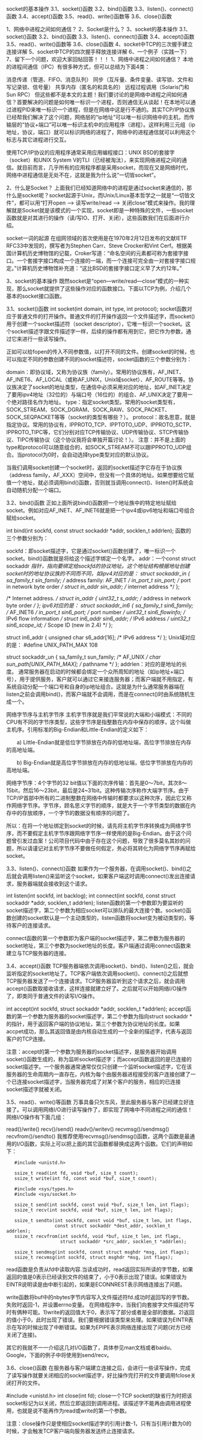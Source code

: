 socket的基本操作
3.1、socket()函数
3.2、bind()函数
3.3、listen()、connect()函数
3.4、accept()函数
3.5、read()、write()函数等
3.6、close()函数

1、网络中进程之间如何通信？
2、Socket是什么？
3、socket的基本操作
3.1、socket()函数
3.2、bind()函数
3.3、listen()、connect()函数
3.4、accept()函数
3.5、read()、write()函数等
3.6、close()函数
4、socket中TCP的三次握手建立连接详解
5、socket中TCP的四次握手释放连接详解
6、一个例子（实践一下）
7、留下一个问题，欢迎大家回帖回答！！！
1、网络中进程之间如何通信？
本地的进程间通信（IPC）有很多种方式，但可以总结为下面4类：

消息传递（管道、FIFO、消息队列）
同步（互斥量、条件变量、读写锁、文件和写记录锁、信号量）
共享内存（匿名的和具名的）
远程过程调用（Solaris门和Sun RPC）
但这些都不是本文的主题！我们要讨论的是网络中进程之间如何通信？首要解决的问题是如何唯一标识一个进程，否则通信无从谈起！在本地可以通过进程PID来唯一标识一个进程，但是在网络中这是行不通的。其实TCP/IP协议族已经帮我们解决了这个问题，网络层的“ip地址”可以唯一标识网络中的主机，而传输层的“协议+端口”可以唯一标识主机中的应用程序（进程）。这样利用三元组（ip地址，协议，端口）就可以标识网络的进程了，网络中的进程通信就可以利用这个标志与其它进程进行交互。

使用TCP/IP协议的应用程序通常采用应用编程接口：UNIX  BSD的套接字（socket）和UNIX System V的TLI（已经被淘汰），来实现网络进程之间的通信。就目前而言，几乎所有的应用程序都是采用socket，而现在又是网络时代，网络中进程通信是无处不在，这就是我为什么说“一切皆socket”。

2、什么是Socket？
上面我们已经知道网络中的进程是通过socket来通信的，那什么是socket呢？socket起源于Unix，而Unix/Linux基本哲学之一就是“一切皆文件”，都可以用“打开open –> 读写write/read –> 关闭close”模式来操作。我的理解就是Socket就是该模式的一个实现，socket即是一种特殊的文件，一些socket函数就是对其进行的操作（读/写IO、打开、关闭），这些函数我们在后面进行介绍。

socket一词的起源
在组网领域的首次使用是在1970年2月12日发布的文献IETF RFC33中发现的，撰写者为Stephen Carr、Steve Crocker和Vint Cerf。根据美国计算机历史博物馆的记载，Croker写道：“命名空间的元素都可称为套接字接口。一个套接字接口构成一个连接的一端，而一个连接可完全由一对套接字接口规定。”计算机历史博物馆补充道：“这比BSD的套接字接口定义早了大约12年。”

3、socket的基本操作
既然socket是“open—write/read—close”模式的一种实现，那么socket就提供了这些操作对应的函数接口。下面以TCP为例，介绍几个基本的socket接口函数。

3.1、socket()函数
int socket(int domain, int type, int protocol);
socket函数对应于普通文件的打开操作。普通文件的打开操作返回一个文件描述字，而socket()用于创建一个socket描述符（socket descriptor），它唯一标识一个socket。这个socket描述字跟文件描述字一样，后续的操作都有用到它，把它作为参数，通过它来进行一些读写操作。

正如可以给fopen的传入不同参数值，以打开不同的文件。创建socket的时候，也可以指定不同的参数创建不同的socket描述符，socket函数的三个参数分别为：

domain：即协议域，又称为协议族（family）。常用的协议族有，AF_INET、AF_INET6、AF_LOCAL（或称AF_UNIX，Unix域socket）、AF_ROUTE等等。协议族决定了socket的地址类型，在通信中必须采用对应的地址，如AF_INET决定了要用ipv4地址（32位的）与端口号（16位的）的组合、AF_UNIX决定了要用一个绝对路径名作为地址。
type：指定socket类型。常用的socket类型有，SOCK_STREAM、SOCK_DGRAM、SOCK_RAW、SOCK_PACKET、SOCK_SEQPACKET等等（socket的类型有哪些？）。
protocol：故名思意，就是指定协议。常用的协议有，IPPROTO_TCP、IPPTOTO_UDP、IPPROTO_SCTP、IPPROTO_TIPC等，它们分别对应TCP传输协议、UDP传输协议、STCP传输协议、TIPC传输协议（这个协议我将会单独开篇讨论！）。
注意：并不是上面的type和protocol可以随意组合的，如SOCK_STREAM不可以跟IPPROTO_UDP组合。当protocol为0时，会自动选择type类型对应的默认协议。

当我们调用socket创建一个socket时，返回的socket描述字它存在于协议族（address family，AF_XXX）空间中，但没有一个具体的地址。如果想要给它赋值一个地址，就必须调用bind()函数，否则就当调用connect()、listen()时系统会自动随机分配一个端口。

3.2、bind()函数
正如上面所说bind()函数把一个地址族中的特定地址赋给socket。例如对应AF_INET、AF_INET6就是把一个ipv4或ipv6地址和端口号组合赋给socket。

int bind(int sockfd, const struct sockaddr *addr, socklen_t addrlen);
函数的三个参数分别为：

sockfd：即socket描述字，它是通过socket()函数创建了，唯一标识一个socket。bind()函数就是将给这个描述字绑定一个名字。
addr：一个const struct sockaddr *指针，指向要绑定给sockfd的协议地址。这个地址结构根据地址创建socket时的地址协议族的不同而不同，如ipv4对应的是：
struct sockaddr_in {
    sa_family_t    sin_family; /* address family: AF_INET */
    in_port_t      sin_port;   /* port in network byte order */
    struct in_addr sin_addr;   /* internet address */
};

/* Internet address. */
struct in_addr {
    uint32_t       s_addr;     /* address in network byte order */
};
ipv6对应的是：
struct sockaddr_in6 { 
    sa_family_t     sin6_family;   /* AF_INET6 */ 
    in_port_t       sin6_port;     /* port number */ 
    uint32_t        sin6_flowinfo; /* IPv6 flow information */ 
    struct in6_addr sin6_addr;     /* IPv6 address */ 
    uint32_t        sin6_scope_id; /* Scope ID (new in 2.4) */ 
};

struct in6_addr { 
    unsigned char   s6_addr[16];   /* IPv6 address */ 
};
Unix域对应的是：
#define UNIX_PATH_MAX    108

struct sockaddr_un { 
    sa_family_t sun_family;               /* AF_UNIX */ 
    char        sun_path[UNIX_PATH_MAX];  /* pathname */ 
};
addrlen：对应的是地址的长度。
通常服务器在启动的时候都会绑定一个众所周知的地址（如ip地址+端口号），用于提供服务，客户就可以通过它来接连服务器；而客户端就不用指定，有系统自动分配一个端口号和自身的ip地址组合。这就是为什么通常服务器端在listen之前会调用bind()，而客户端就不会调用，而是在connect()时由系统随机生成一个。

网络字节序与主机字节序
主机字节序就是我们平常说的大端和小端模式：不同的CPU有不同的字节序类型，这些字节序是指整数在内存中保存的顺序，这个叫做主机序。引用标准的Big-Endian和Little-Endian的定义如下：

　　a) Little-Endian就是低位字节排放在内存的低地址端，高位字节排放在内存的高地址端。

　　b) Big-Endian就是高位字节排放在内存的低地址端，低位字节排放在内存的高地址端。

网络字节序：4个字节的32 bit值以下面的次序传输：首先是0～7bit，其次8～15bit，然后16～23bit，最后是24~31bit。这种传输次序称作大端字节序。由于TCP/IP首部中所有的二进制整数在网络中传输时都要求以这种次序，因此它又称作网络字节序。字节序，顾名思义字节的顺序，就是大于一个字节类型的数据在内存中的存放顺序，一个字节的数据没有顺序的问题了。

所以：在将一个地址绑定到socket的时候，请先将主机字节序转换成为网络字节序，而不要假定主机字节序跟网络字节序一样使用的是Big-Endian。由于这个问题曾引发过血案！公司项目代码中由于存在这个问题，导致了很多莫名其妙的问题，所以请谨记对主机字节序不要做任何假定，务必将其转化为网络字节序再赋给socket。

3.3、listen()、connect()函数
如果作为一个服务器，在调用socket()、bind()之后就会调用listen()来监听这个socket，如果客户端这时调用connect()发出连接请求，服务器端就会接收到这个请求。

int listen(int sockfd, int backlog);
int connect(int sockfd, const struct sockaddr *addr, socklen_t addrlen);
listen函数的第一个参数即为要监听的socket描述字，第二个参数为相应socket可以排队的最大连接个数。socket()函数创建的socket默认是一个主动类型的，listen函数将socket变为被动类型的，等待客户的连接请求。

connect函数的第一个参数即为客户端的socket描述字，第二参数为服务器的socket地址，第三个参数为socket地址的长度。客户端通过调用connect函数来建立与TCP服务器的连接。

3.4、accept()函数
TCP服务器端依次调用socket()、bind()、listen()之后，就会监听指定的socket地址了。TCP客户端依次调用socket()、connect()之后就想TCP服务器发送了一个连接请求。TCP服务器监听到这个请求之后，就会调用accept()函数取接收请求，这样连接就建立好了。之后就可以开始网络I/O操作了，即类同于普通文件的读写I/O操作。

int accept(int sockfd, struct sockaddr *addr, socklen_t *addrlen);
accept函数的第一个参数为服务器的socket描述字，第二个参数为指向struct sockaddr *的指针，用于返回客户端的协议地址，第三个参数为协议地址的长度。如果accpet成功，那么其返回值是由内核自动生成的一个全新的描述字，代表与返回客户的TCP连接。

注意：accept的第一个参数为服务器的socket描述字，是服务器开始调用socket()函数生成的，称为监听socket描述字；而accept函数返回的是已连接的socket描述字。一个服务器通常通常仅仅只创建一个监听socket描述字，它在该服务器的生命周期内一直存在。内核为每个由服务器进程接受的客户连接创建了一个已连接socket描述字，当服务器完成了对某个客户的服务，相应的已连接socket描述字就被关闭。

3.5、read()、write()等函数
万事具备只欠东风，至此服务器与客户已经建立好连接了。可以调用网络I/O进行读写操作了，即实现了网咯中不同进程之间的通信！网络I/O操作有下面几组：

read()/write()
recv()/send()
readv()/writev()
recvmsg()/sendmsg()
recvfrom()/sendto()
我推荐使用recvmsg()/sendmsg()函数，这两个函数是最通用的I/O函数，实际上可以把上面的其它函数都替换成这两个函数。它们的声明如下：

       #include <unistd.h>

       ssize_t read(int fd, void *buf, size_t count);
       ssize_t write(int fd, const void *buf, size_t count);

       #include <sys/types.h>
       #include <sys/socket.h>

       ssize_t send(int sockfd, const void *buf, size_t len, int flags);
       ssize_t recv(int sockfd, void *buf, size_t len, int flags);

       ssize_t sendto(int sockfd, const void *buf, size_t len, int flags,
                      const struct sockaddr *dest_addr, socklen_t addrlen);
       ssize_t recvfrom(int sockfd, void *buf, size_t len, int flags,
                        struct sockaddr *src_addr, socklen_t *addrlen);

       ssize_t sendmsg(int sockfd, const struct msghdr *msg, int flags);
       ssize_t recvmsg(int sockfd, struct msghdr *msg, int flags);
read函数是负责从fd中读取内容.当读成功时，read返回实际所读的字节数，如果返回的值是0表示已经读到文件的结束了，小于0表示出现了错误。如果错误为EINTR说明读是由中断引起的，如果是ECONNREST表示网络连接出了问题。

write函数将buf中的nbytes字节内容写入文件描述符fd.成功时返回写的字节数。失败时返回-1，并设置errno变量。 在网络程序中，当我们向套接字文件描述符写时有俩种可能。1)write的返回值大于0，表示写了部分或者是全部的数据。2)返回的值小于0，此时出现了错误。我们要根据错误类型来处理。如果错误为EINTR表示在写的时候出现了中断错误。如果为EPIPE表示网络连接出现了问题(对方已经关闭了连接)。

其它的我就不一一介绍这几对I/O函数了，具体参见man文档或者baidu、Google，下面的例子中将使用到send/recv。

3.6、close()函数
在服务器与客户端建立连接之后，会进行一些读写操作，完成了读写操作就要关闭相应的socket描述字，好比操作完打开的文件要调用fclose关闭打开的文件。

#include <unistd.h>
int close(int fd);
close一个TCP socket的缺省行为时把该socket标记为以关闭，然后立即返回到调用进程。该描述字不能再由调用进程使用，也就是说不能再作为read或write的第一个参数。

注意：close操作只是使相应socket描述字的引用计数-1，只有当引用计数为0的时候，才会触发TCP客户端向服务器发送终止连接请求。